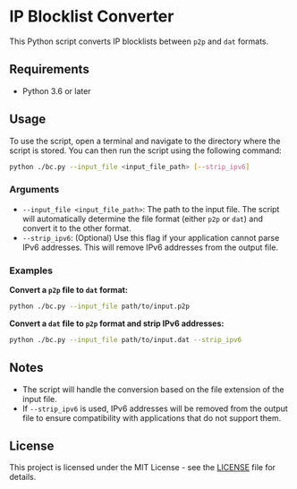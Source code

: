 # IP Blocklist Converter

This Python script converts IP blocklists between `p2p` and `dat` formats.

## Requirements

- Python 3.6 or later

## Usage

To use the script, open a terminal and navigate to the directory where the script is stored. You can then run the script using the following command:

```bash
python ./bc.py --input_file <input_file_path> [--strip_ipv6]
```

### Arguments

- `--input_file <input_file_path>`: The path to the input file. The script will automatically determine the file format (either `p2p` or `dat`) and convert it to the other format.
- `--strip_ipv6`: (Optional) Use this flag if your application cannot parse IPv6 addresses. This will remove IPv6 addresses from the output file.

### Examples

**Convert a `p2p` file to `dat` format:**

```bash
python ./bc.py --input_file path/to/input.p2p
```

**Convert a `dat` file to `p2p` format and strip IPv6 addresses:**

```bash
python ./bc.py --input_file path/to/input.dat --strip_ipv6
```

## Notes

- The script will handle the conversion based on the file extension of the input file.
- If `--strip_ipv6` is used, IPv6 addresses will be removed from the output file to ensure compatibility with applications that do not support them.

## License

This project is licensed under the MIT License - see the [LICENSE](LICENSE) file for details.
